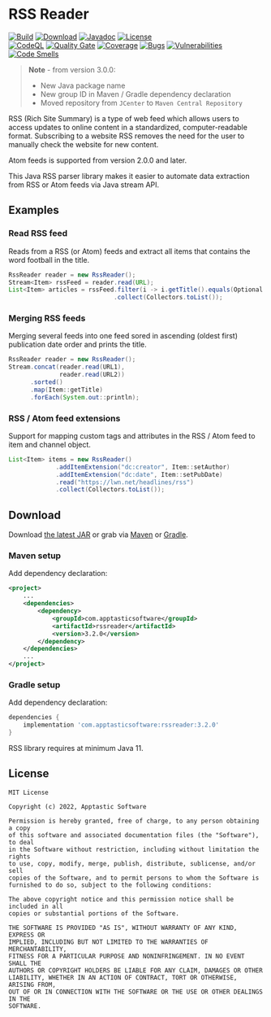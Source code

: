 RSS Reader
==========

[![Build](https://github.com/w3stling/rssreader/actions/workflows/build.yml/badge.svg)](https://github.com/w3stling/rssreader/actions/workflows/build.yml)
[![Download](https://img.shields.io/badge/download-3.2.0-brightgreen.svg)](https://search.maven.org/artifact/com.apptasticsoftware/rssreader/3.2.0/jar)
[![Javadoc](https://img.shields.io/badge/javadoc-3.2.0-blue.svg)](https://w3stling.github.io/rssreader/javadoc/3.2.0)
[![License](http://img.shields.io/:license-MIT-blue.svg?style=flat-round)](http://apptastic-software.mit-license.org)   
[![CodeQL](https://github.com/w3stling/rssreader/actions/workflows/codeql-analysis.yml/badge.svg)](https://github.com/w3stling/rssreader/actions/workflows/codeql-analysis.yml)
[![Quality Gate](https://sonarcloud.io/api/project_badges/measure?project=w3stling_rssreader&metric=alert_status)](https://sonarcloud.io/summary/new_code?id=w3stling_rssreader)
[![Coverage](https://sonarcloud.io/api/project_badges/measure?project=w3stling_rssreader&metric=coverage)](https://sonarcloud.io/summary/new_code?id=w3stling_rssreader)
[![Bugs](https://sonarcloud.io/api/project_badges/measure?project=w3stling_rssreader&metric=bugs)](https://sonarcloud.io/summary/new_code?id=w3stling_rssreader)
[![Vulnerabilities](https://sonarcloud.io/api/project_badges/measure?project=w3stling_rssreader&metric=vulnerabilities)](https://sonarcloud.io/summary/new_code?id=w3stling_rssreader)
[![Code Smells](https://sonarcloud.io/api/project_badges/measure?project=w3stling_rssreader&metric=code_smells)](https://sonarcloud.io/summary/new_code?id=w3stling_rssreader)

> **Note** - from version 3.0.0:
> * New Java package name
> * New group ID in Maven / Gradle dependency declaration
> * Moved repository from `JCenter` to `Maven Central Repository`

RSS (Rich Site Summary) is a type of web feed which allows users to access updates to online content in a
standardized, computer-readable format. Subscribing to a website RSS removes the need for the user to manually
check the website for new content.

Atom feeds is supported from version 2.0.0 and later.

This Java RSS parser library makes it easier to automate data extraction from RSS or Atom feeds via Java stream API.

Examples
--------
### Read RSS feed
Reads from a RSS (or Atom) feeds and extract all items that contains the word football in the title.
```java
RssReader reader = new RssReader();
Stream<Item> rssFeed = reader.read(URL);
List<Item> articles = rssFeed.filter(i -> i.getTitle().equals(Optional.of("football")))
                             .collect(Collectors.toList());
```

### Merging RSS feeds
Merging several feeds into one feed sored in ascending (oldest first) publication date order and prints the title.
```java
RssReader reader = new RssReader();
Stream.concat(reader.read(URL1),
              reader.read(URL2))
      .sorted()
      .map(Item::getTitle)
      .forEach(System.out::println);
```

### RSS / Atom feed extensions
Support for mapping custom tags and attributes in the RSS / Atom feed to item and channel object.
```java
List<Item> items = new RssReader()
             .addItemExtension("dc:creator", Item::setAuthor)
             .addItemExtension("dc:date", Item::setPubDate)
             .read("https://lwn.net/headlines/rss")
             .collect(Collectors.toList());
```

Download
--------

Download [the latest JAR][1] or grab via [Maven][2] or [Gradle][3].

### Maven setup
Add dependency declaration:
```xml
<project>
    ...
    <dependencies>
        <dependency>
            <groupId>com.apptasticsoftware</groupId>
            <artifactId>rssreader</artifactId>
            <version>3.2.0</version>
        </dependency>
    </dependencies>
    ...
</project>
```

### Gradle setup
Add dependency declaration:
```groovy
dependencies {
    implementation 'com.apptasticsoftware:rssreader:3.2.0'
}
```

RSS library requires at minimum Java 11.

License
-------

    MIT License
    
    Copyright (c) 2022, Apptastic Software
    
    Permission is hereby granted, free of charge, to any person obtaining a copy
    of this software and associated documentation files (the "Software"), to deal
    in the Software without restriction, including without limitation the rights
    to use, copy, modify, merge, publish, distribute, sublicense, and/or sell
    copies of the Software, and to permit persons to whom the Software is
    furnished to do so, subject to the following conditions:
    
    The above copyright notice and this permission notice shall be included in all
    copies or substantial portions of the Software.
    
    THE SOFTWARE IS PROVIDED "AS IS", WITHOUT WARRANTY OF ANY KIND, EXPRESS OR
    IMPLIED, INCLUDING BUT NOT LIMITED TO THE WARRANTIES OF MERCHANTABILITY,
    FITNESS FOR A PARTICULAR PURPOSE AND NONINFRINGEMENT. IN NO EVENT SHALL THE
    AUTHORS OR COPYRIGHT HOLDERS BE LIABLE FOR ANY CLAIM, DAMAGES OR OTHER
    LIABILITY, WHETHER IN AN ACTION OF CONTRACT, TORT OR OTHERWISE, ARISING FROM,
    OUT OF OR IN CONNECTION WITH THE SOFTWARE OR THE USE OR OTHER DEALINGS IN THE
    SOFTWARE.


[1]: https://search.maven.org/artifact/com.apptasticsoftware/rssreader/3.2.0/jar
[2]: https://maven.apache.org
[3]: https://gradle.org